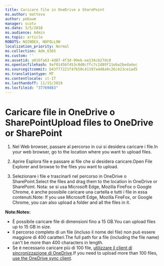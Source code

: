 ```yaml
---
title: Caricare file in OneDrive o SharePoint
ms.author: matteva
author: pebaum
manager: scotv
ms.date: 3/5/2018
ms.audience: Admin
ms.topic: article
ROBOTS: NOINDEX, NOFOLLOW
localization_priority: Normal
ms.collection: Adm_O365
ms.custom: ''
ms.assetid: a016fa63-4d87-4f3d-99eb-ee134cb27dc0
ms.openlocfilehash: 9af01456f453c0d0cffc7c2d89f11eba2beda4ec
ms.sourcegitcommit: b43f77221f47b50c41197a448a9c26c423ce1ad5
ms.translationtype: MT
ms.contentlocale: it-IT
ms.lasthandoff: 11/15/2019
ms.locfileid: "37769883"
---
```

# <a name="upload-files-to-onedrive-or-sharepoint"></a><span data-ttu-id="7d12b-102">Caricare file in OneDrive o SharePoint</span><span class="sxs-lookup"><span data-stu-id="7d12b-102">Upload files to OneDrive or SharePoint</span></span>

1. <span data-ttu-id="7d12b-103">Nel Web browser, passare al percorso in cui si desidera caricare i file.</span><span class="sxs-lookup"><span data-stu-id="7d12b-103">In your web browser, go to the location where you want to upload files.</span></span>
    
2. <span data-ttu-id="7d12b-104">Aprire Esplora file e passare ai file che si desidera caricare.</span><span class="sxs-lookup"><span data-stu-id="7d12b-104">Open File Explorer and browse to the files you want to upload.</span></span>
    
3. <span data-ttu-id="7d12b-105">Selezionare i file e trascinarli nel percorso in OneDrive o SharePoint.</span><span class="sxs-lookup"><span data-stu-id="7d12b-105">Select the files and drag them to the location in OneDrive or SharePoint.</span></span> <span data-ttu-id="7d12b-106">Nota: se si usa Microsoft Edge, Mozilla FireFox o Google Chrome, è anche possibile caricare una cartella e tutti i file in essa contenuti.</span><span class="sxs-lookup"><span data-stu-id="7d12b-106">Note: If you use Microsoft Edge, Mozilla FireFox, or Google Chrome, you can also upload a folder and all the files in it.</span></span>
    
<span data-ttu-id="7d12b-107">**Note:**</span><span class="sxs-lookup"><span data-stu-id="7d12b-107">**Notes:**</span></span>
- <span data-ttu-id="7d12b-108">È possibile caricare file di dimensioni fino a 15 GB.</span><span class="sxs-lookup"><span data-stu-id="7d12b-108">You can upload files up to 15 GB in size.</span></span> 
- <span data-ttu-id="7d12b-109">Il percorso completo di un file (incluso il nome del file) non può essere maggiore di 400 caratteri.</span><span class="sxs-lookup"><span data-stu-id="7d12b-109">The full path for a file (including the file name) can't be more than 400 characters in length.</span></span> 
- <span data-ttu-id="7d12b-110">Se è necessario caricare più di 100 file, [utilizzare il client di sincronizzazione di OneDrive](https://go.microsoft.com/fwlink/?linkid=866427).</span><span class="sxs-lookup"><span data-stu-id="7d12b-110">If you need to upload more than 100 files, [use the OneDrive sync client](https://go.microsoft.com/fwlink/?linkid=866427).</span></span> 
  

